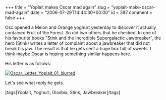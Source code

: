 +++
title = "Yoplait makes Oscar mad again"
slug = "yoplait-make-oscar-mad-again"
date = "2006-07-29T14:44:30+00:00"
id = 387
comment = false
+++

Osc opened a Melon and Orange yoghurt yesterday to discover it actually contained Fruit of the Forest. So did two others that he checked. In one of his favourite books "Stink and the Incredible Supergalactic Jawbreaker", the hero (Stink) writes a letter of complaint about a jawbreaker that did not break his jaw. The result is that he gets sent a huge box full of sweets. I think maybe Oscar is hoping something similar happens here. 

His letter is as follows:

[![Oscar_Letter_Yoplait_01_blurred](http://static.flickr.com/74/200981928_17acad1b9e.jpg)](http://www.flickr.com/photos/bandon1/200981928/ "Photo Sharing")

Let's see what reply he gets.

[tags]Yoplait, Yoghurt, Glanbia, Stink, Jawbreaker[/tags]
